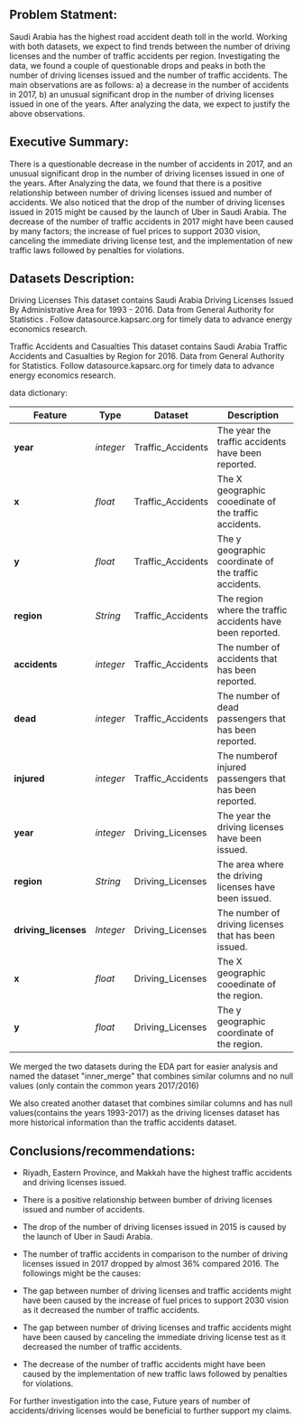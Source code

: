 ## Problem Statment:

Saudi Arabia has the highest road accident death toll in the world. Working with both datasets, we expect to find trends between the number of driving licenses and the number of traffic accidents per region. Investigating the data, we found a couple of questionable drops and peaks in both the number of driving licenses issued and the number of traffic accidents. The main observations are as follows: a) a decrease in the number of accidents in 2017, b) an unusual significant drop in the number of driving licenses issued in one of the years. After analyzing the data, we expect to justify the above observations.


## Executive Summary:

There is a questionable decrease in the number of accidents in 2017, and an unusual significant drop in the number of driving licenses issued in one of the years. After Analyzing the data, we found that there is a positive relationship between number of driving licenses issued and number of accidents. We also noticed that the drop of the number of driving licenses issued in 2015 might be caused by the launch of Uber in Saudi Arabia. The decrease of the number of traffic accidents in 2017 might have been caused by many factors; the increase of fuel prices to support 2030 vision, canceling the immediate driving license test, and the implementation of new traffic laws followed by penalties for violations.


## Datasets Description:

Driving Licenses This dataset contains Saudi Arabia Driving Licenses Issued By Administrative Area for 1993 - 2016. Data from General Authority for Statistics . Follow datasource.kapsarc.org for timely data to advance energy economics research.

Traffic Accidents and Casualties This dataset contains Saudi Arabia Traffic Accidents and Casualties by Region for 2016. Data from General Authority for Statistics. Follow datasource.kapsarc.org for timely data to advance energy economics research.

data dictionary:

|Feature|Type|Dataset|Description|
|---|---|---|---|
|**year**|*integer*|Traffic_Accidents|The year the traffic accidents have been reported.| 
|**x**|*float*|Traffic_Accidents|The X geographic cooedinate of the traffic accidents.|
|**y**|*float*|Traffic_Accidents|The y geographic coordinate of the traffic accidents.| 
|**region**|*String*|Traffic_Accidents|The region where the traffic accidents have been reported.| 
|**accidents**|*integer*|Traffic_Accidents|The number of accidents that has been reported.| 
|**dead**|*integer*|Traffic_Accidents|The number of dead passengers that has been reported.| 
|**injured**|*integer*|Traffic_Accidents|The numberof injured passengers that has been reported.| 
|**year**|*integer*|Driving_Licenses|The year the driving licenses have been issued.| 
|**region**|*String*|Driving_Licenses|The area where the driving licenses have been issued.| 
|**driving_licenses**|*Integer*|Driving_Licenses|The number of driving licenses that has been issued.| 
|**x**|*float*|Driving_Licenses|The X geographic cooedinate of the region.|
|**y**|*float*|Driving_Licenses|The y geographic coordinate of the region.| 

We merged the two datasets during the EDA part for easier analysis and named the dataset "inner_merge" that combines similar columns and no null values (only contain the common years 2017/2016)

We also created another dataset that combines similar columns and has null values(contains the years 1993-2017) as the driving licenses dataset has more historical information than the traffic accidents dataset.


## Conclusions/recommendations:

- Riyadh, Eastern Province, and Makkah have the highest traffic accidents and driving licenses issued.
- There is a positive relationship between bumber of driving licenses issued and number of accidents.
- The drop of the number of driving licenses issued in 2015 is caused by the launch of Uber in Saudi Arabia.
- The number of traffic accidents in comparison to the number of driving licenses issued in 2017 dropped by almost 36% compared 2016. The followings might be the causes:

- The gap between number of driving licenses and traffic accidents might have been caused by the increase of fuel prices to support 2030 vision as it decreased the number of traffic accidents.
- The gap between number of driving licenses and traffic accidents might have been caused by canceling the immediate driving license test as it decreased the number of traffic accidents.
- The decrease of the number of traffic accidents might have been caused by the implementation of new traffic laws followed by penalties for violations.

For further investigation into the case, Future years of number of accidents/driving licenses would be beneficial to further support my claims.
